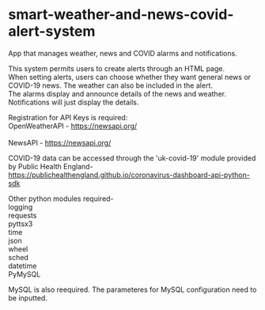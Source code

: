 # smart-weather-and-news-covid-alert-system
App that manages weather, news and COVID alarms and notifications.

This system permits users to create alerts through an HTML page.<br/>
When setting alerts, users can choose whether they want general news or COVID-19 news. The weather can also be included in the alert.<br/>
The alarms display and announce details of the news and weather.<br/>
Notifications will just display the details.<br/>

Registration for API Keys is required: <br/>
OpenWeatherAPI - https://newsapi.org/  <br/>    
NewsAPI - https://newsapi.org/   <br/>

COVID-19 data can be accessed through the 'uk-covid-19' module provided by Public Health England- https://publichealthengland.github.io/coronavirus-dashboard-api-python-sdk 

Other python modules required- <br/>
logging<br/>
requests<br/>
pyttsx3<br/>
time<br/>
json<br/>
wheel<br/>
sched<br/>
datetime<br/>
PyMySQL<br/>

MySQL is also reequired. The parameteres for MySQL configuration need to be inputted.
